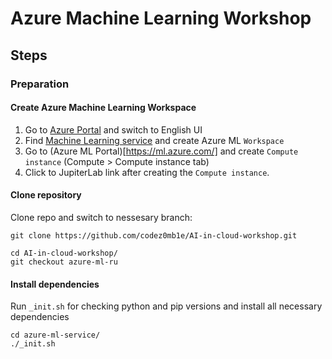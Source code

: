 # Azure Machine Learning Workshop

## Steps

### Preparation

#### Create Azure Machine Learning Workspace

1. Go to [Azure Portal](https://portal.azure.com/#home) and switch to English UI
1. Find [Machine Learning service](https://portal.azure.com/#create/Microsoft.MachineLearningServices) and create Azure ML `Workspace`
1. Go to (Azure ML Portal)[https://ml.azure.com/] and create `Compute instance` (Compute > Compute instance tab)
1. Click to JupiterLab link after creating the `Compute instance`.

#### Clone repository

Clone repo and switch to nessesary branch:

```
git clone https://github.com/codez0mb1e/AI-in-cloud-workshop.git

cd AI-in-cloud-workshop/
git checkout azure-ml-ru
```

#### Install dependencies

Run `_init.sh` for checking python and pip versions and install all necessary  dependencies

```
cd azure-ml-service/
./_init.sh 
```
